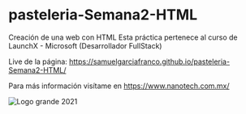# pasteleria-Semana2-HTML
Creación de una web con HTML
Esta práctica pertenece al curso de LaunchX - Microsoft (Desarrollador FullStack)

Live de la página: https://samuelgarciafranco.github.io/pasteleria-Semana2-HTML/

Para más información visítame en https://www.nanotech.com.mx/

![Logo grande 2021](https://user-images.githubusercontent.com/99108054/158049920-0e252fa3-146d-49c9-b2b4-ec53a1280ec7.png)
